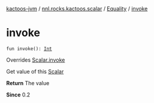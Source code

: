 [kactoos-jvm](../../index.md) / [nnl.rocks.kactoos.scalar](../index.md) / [Equality](index.md) / [invoke](./invoke.md)

# invoke

`fun invoke(): `[`Int`](https://kotlinlang.org/api/latest/jvm/stdlib/kotlin/-int/index.html)

Overrides [Scalar.invoke](../../nnl.rocks.kactoos/-scalar/invoke.md)

Get value of this [Scalar](../../nnl.rocks.kactoos/-scalar/index.md)

**Return**
The value

**Since**
0.2

